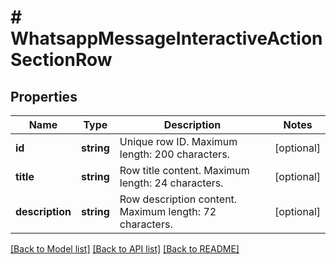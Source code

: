 # # WhatsappMessageInteractiveActionSectionRow

## Properties

Name | Type | Description | Notes
------------ | ------------- | ------------- | -------------
**id** | **string** | Unique row ID. Maximum length: 200 characters. | [optional]
**title** | **string** | Row title content. Maximum length: 24 characters. | [optional]
**description** | **string** | Row description content. Maximum length: 72 characters. | [optional]

[[Back to Model list]](../../README.md#models) [[Back to API list]](../../README.md#endpoints) [[Back to README]](../../README.md)

